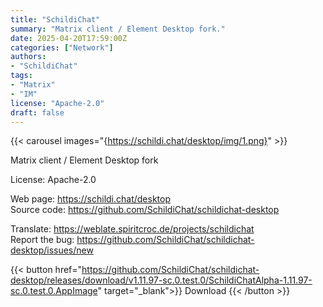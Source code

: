 ```yaml
---
title: "SchildiChat"
summary: "Matrix client / Element Desktop fork."
date: 2025-04-20T17:59:00Z
categories: ["Network"]
authors:
- "SchildiChat"
tags:
- "Matrix"
- "IM"
license: "Apache-2.0"
draft: false
---
```


{{< carousel images="{https://schildi.chat/desktop/img/1.png}" >}} 

Matrix client / Element Desktop fork

License: Apache-2.0

Web page: <https://schildi.chat/desktop>  
Source code: <https://github.com/SchildiChat/schildichat-desktop>

Translate: <https://weblate.spiritcroc.de/projects/schildichat>  
Report the bug: <https://github.com/SchildiChat/schildichat-desktop/issues/new>  

{{< button href="https://github.com/SchildiChat/schildichat-desktop/releases/download/v1.11.97-sc.0.test.0/SchildiChatAlpha-1.11.97-sc.0.test.0.AppImage" target="_blank">}}
Download
{{< /button >}}